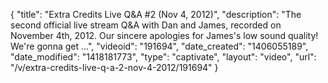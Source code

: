 {
    "title": "Extra Credits Live Q&A #2 (Nov 4, 2012)",
    "description": "The second official live stream Q&A with Dan and James, recorded on November 4th, 2012. Our sincere apologies for James's low sound quality! We're gonna get ...",
    "videoid": "191694",
    "date_created": "1406055189",
    "date_modified": "1418181773",
    "type": "captivate",
    "layout": "video",
    "url": "\/v\/extra-credits-live-q-a-2-nov-4-2012\/191694"
}